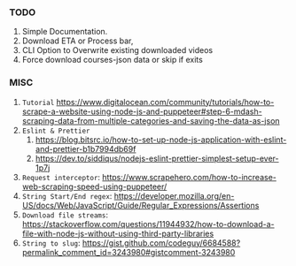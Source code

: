 ### TODO 

1. Simple Documentation.
2. Download ETA or Process bar,
3. CLI Option to Overwrite existing downloaded videos
4. Force download courses-json data or skip if exits 

### MISC

1. `Tutorial` https://www.digitalocean.com/community/tutorials/how-to-scrape-a-website-using-node-js-and-puppeteer#step-6-mdash-scraping-data-from-multiple-categories-and-saving-the-data-as-json
2. `Eslint & Prettier` 
   1. https://blog.bitsrc.io/how-to-set-up-node-js-application-with-eslint-and-prettier-b1b7994db69f
   2. https://dev.to/siddiqus/nodejs-eslint-prettier-simplest-setup-ever-1p7j
3. `Request interceptor`: https://www.scrapehero.com/how-to-increase-web-scraping-speed-using-puppeteer/
4. `String Start/End regex`: https://developer.mozilla.org/en-US/docs/Web/JavaScript/Guide/Regular_Expressions/Assertions
5. `Download file streams`: https://stackoverflow.com/questions/11944932/how-to-download-a-file-with-node-js-without-using-third-party-libraries
6. `String to slug`: https://gist.github.com/codeguy/6684588?permalink_comment_id=3243980#gistcomment-3243980